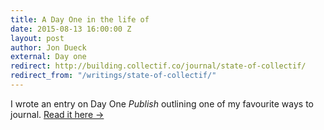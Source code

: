 ```yaml
---
title: A Day One in the life of
date: 2015-08-13 16:00:00 Z
layout: post
author: Jon Dueck
external: Day one
redirect: http://building.collectif.co/journal/state-of-collectif/
redirect_from: "/writings/state-of-collectif/"
---
```


I wrote an entry on Day One *Publish* outlining one of my favourite ways to journal. [Read it here &rarr;](http://dayone.me/1Tqz4W)
